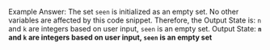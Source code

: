 Example Answer:
The set `seen` is initialized as an empty set. No other variables are affected by this code snippet. Therefore, the Output State is: `n` and `k` are integers based on user input, `seen` is an empty set.
Output State: **`n` and `k` are integers based on user input, `seen` is an empty set**